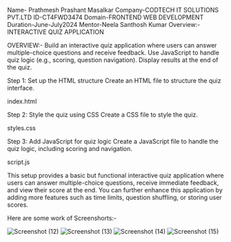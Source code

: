 Name- Prathmesh Prashant Masalkar 
Company-CODTECH IT SOLUTIONS PVT.LTD ID-CT4FWD3474 
Domain-FRONTEND WEB DEVELOPMENT 
Duration-June-July2024 
Mentor-Neela Santhosh Kumar 
Overview:- INTERACTIVE QUIZ APPLICATION

OVERVIEW:- Build an interactive quiz application where users can answer multiple-choice questions and receive feedback. Use JavaScript to handle quiz logic (e.g., scoring, question navigation). Display results at the end of the quiz.

Step 1: Set up the HTML structure
Create an HTML file to structure the quiz interface.

index.html

Step 2: Style the quiz using CSS
Create a CSS file to style the quiz.

styles.css

Step 3: Add JavaScript for quiz logic
Create a JavaScript file to handle the quiz logic, including scoring and navigation.

script.js

This setup provides a basic but functional interactive quiz application where users can answer multiple-choice questions, receive immediate feedback, and view their score at the end. You can further enhance this application by adding more features such as time limits, question shuffling, or storing user scores.


Here are some work of Screenshorts:-


![Screenshot (12)](https://github.com/user-attachments/assets/b897c5c4-c76e-4848-a373-49f06b0e6063)
![Screenshot (13)](https://github.com/user-attachments/assets/72ac99c9-7086-44f4-8fb4-d64a9a43531a)
![Screenshot (14)](https://github.com/user-attachments/assets/43244cec-bc2d-425d-86dc-5d0ab1ad410b)
![Screenshot (15)](https://github.com/user-attachments/assets/0546261c-17e3-4457-9170-54c57c4de2fb)


